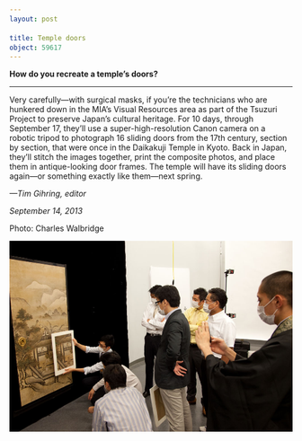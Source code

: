 ```yaml
---
layout: post

title: Temple doors
object: 59617
---
```

**How do you recreate a temple’s doors?**

****

Very carefully—with surgical masks, if you’re the technicians who are hunkered down in the MIA’s Visual Resources area as part of the Tsuzuri Project to preserve Japan’s cultural heritage. For 10 days, through September 17, they’ll use a super-high-resolution Canon camera on a robotic tripod to photograph 16 sliding doors from the 17th century, section by section, that were once in the Daikakuji Temple in Kyoto. Back in Japan, they’ll stitch the images together, print the composite photos, and place them in antique-looking door frames. The temple will have its sliding doors again—or something exactly like them—next spring.

*—Tim Gihring, editor*

*September 14, 2013*

Photo: Charles Walbridge

![](../images/13.09.13_Temple_GihringEDIT-1.jpeg)

